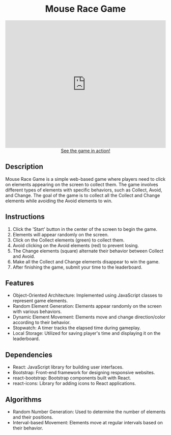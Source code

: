 <div align="center">
	<h1 style="text-align: center;">Mouse Race Game</h1>
    <iframe width="100%" height="400" 
	        src="https://www.youtube.com/embed/c3A9rRpnEps?controls=1&modestbranding=1&rel=0" 
	        frameborder="0" 
	        allow="accelerometer; autoplay; clipboard-write; encrypted-media; gyroscope; picture-in-picture; fullscreen" 
		allowfullscreen>
	</iframe>
	<br/>
	<a href="https://mouse-race.netlify.app">See the game in action!</a>
</div>

<h2>Description</h2>
<p>Mouse Race Game is a simple web-based game where players need to click on elements appearing on the screen to collect them. The game involves different types of elements with specific behaviors, such as Collect, Avoid, and Change. The goal of the game is to collect all the Collect and Change elements while avoiding the Avoid elements to win.</p>

<h2>Instructions</h2>
<ol>
    <li>Click the 'Start' button in the center of the screen to begin the game.</li>
    <li>Elements will appear randomly on the screen.</li>
    <li>Click on the Collect elements (green) to collect them.</li>
    <li>Avoid clicking on the Avoid elements (red) to prevent losing.</li>
    <li>The Change elements (square) alternate their behavior between Collect and Avoid.</li>
    <li>Make all the Collect and Change elements disappear to win the game.</li>
    <li>After finishing the game, submit your time to the leaderboard.</li>
</ol>

<h2>Features</h2>
<ul>
    <li>Object-Oriented Architecture: Implemented using JavaScript classes to represent game elements.</li>
    <li>Random Element Generation: Elements appear randomly on the screen with various behaviors.</li>
    <li>Dynamic Element Movement: Elements move and change direction/color according to their behavior.</li>
    <li>Stopwatch: A timer tracks the elapsed time during gameplay.</li>
	<li>Local Storage: Utilized for saving player's time and displaying it on the leaderboard.</li>
</ul>
</ul>

<h2>Dependencies</h2>
<ul>
    <li>React: JavaScript library for building user interfaces.</li>
    <li>Bootstrap: Front-end framework for designing responsive websites.</li>
    <li>react-bootstrap: Bootstrap components built with React.</li>
    <li>react-icons: Library for adding icons to React applications.</li>
</ul>

<h2>Algorithms</h2>
<ul>
    <li>Random Number Generation: Used to determine the number of elements and their positions.</li>
    <li>Interval-based Movement: Elements move at regular intervals based on their behavior.</li>
</ul>
